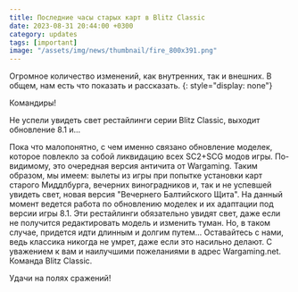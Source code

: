```yaml
---
title: Последние часы старых карт в Blitz Classic
date: 2023-08-31 20:44:00 +0300
category: updates
tags: [important]
image: "/assets/img/news/thumbnail/fire_800x391.png"
---
```


Огромное количество изменений, как внутренних, так и внешних. В общем, нам есть что показать и рассказать.
{: style="display: none"}

Командиры!

Не успели увидеть свет рестайлинги серии Blitz Classic, выходит обновление 8.1 и...

Пока что малопонятно, с чем именно связано обновление моделек, которое повлекло за собой ликвидацию всех SC2+SCG модов игры. По-видимому, это очередная версия античита от Wargaming. Таким образом, мы имеем: вылеты из игры при попытке установки карт старого Миддлбурга, вечерних виноградников и, так и не успевшей увидеть свет, новая версия "Вечернего Балтийского Щита". На данный момент ведется работа по обновлению моделек и их адаптации под версии игры 8.1. Эти рестайлинги обязательно увидят свет, даже если не получится редактировать модель и изменить туман. Но, в таком случае, придется идти длинным и долгим путем... Оставайтесь с нами, ведь классика никогда не умрет, даже если это насильно делают. С уважением к вам и наилучшими пожеланиями в адрес Wargaming.net. Команда Blitz Classic.

Удачи на полях сражений!